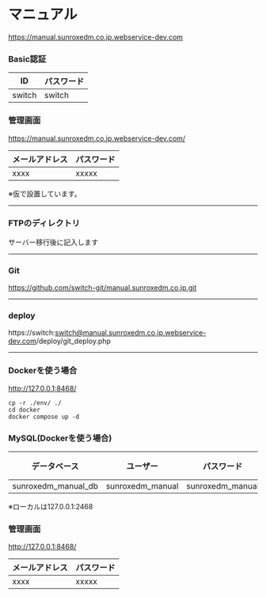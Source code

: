 # マニュアル
https://manual.sunroxedm.co.jp.webservice-dev.com

### Basic認証
| ID | パスワード |
| ------------- | ------------- |
| switch | switch |

### 管理画面
https://manual.sunroxedm.co.jp.webservice-dev.com/

| メールアドレス | パスワード | 
|---------|-------|
| xxxx    | xxxxx |

※仮で設置しています。

***

### FTPのディレクトリ

サーバー移行後に記入します

***

### Git
https://github.com/switch-git/manual.sunroxedm.co.jp.git

***

### deploy
https://switch:switch@manual.sunroxedm.co.jp.webservice-dev.com/deploy/git_deploy.php

***

### Dockerを使う場合
http://127.0.0.1:8468/

```
cp -r ./env/ ./
cd docker
docker compose up -d
```

### MySQL(Dockerを使う場合)
| データベース | ユーザー | パスワード | ホスト              | ポート              |
|--------|--------| ------------- |------------------|------------------|
| sunroxedm_manual_db | sunroxedm_manual | sunroxedm_manual | mysql | 3306 |

※ローカルは127.0.0.1:2468

### 管理画面
http://127.0.0.1:8468/

| メールアドレス | パスワード | 
|---------|-------|
| xxxx    | xxxxx |